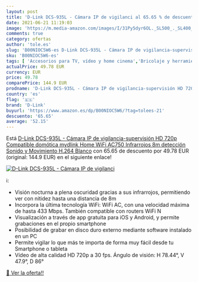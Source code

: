```yaml
---
layout: post
title: 'D-Link DCS-935L - Cámara IP de vigilanci al 65.65 % de descuento'
date: 2021-06-21 11:19:03
image: 'https://m.media-amazon.com/images/I/31Py5dyr6OL._SL500_._SL400_.jpg'
comments: true
category: ofertas
author: 'tole.es'
slug: 'B00NIOC5W6-es D-Link DCS-935L - Cámara IP de vigilancia-supervisión HD...'
sku: 'B00NIOC5W6-es'
tags: [ 'Accesorios para TV, vídeo y home cinema','Bricolaje y herramientas','Cámaras bala de vigilancia','Cámaras de vigilancia','Electrónica','Fotografía y videocámaras','Kits de seguridad para el hogar','Prevención y seguridad','Sistemas de seguridad para el hogar','TV, vídeo y home cinema','d-link','domótica', ]
actualPrice: 49.78 EUR
currency: EUR
price: 49.78
comparePrice: 144.9 EUR
prodname: 'D-Link DCS-935L - Cámara IP de vigilancia-supervisión HD 720p  Compatible domótica mydlink Home  WiFi AC750  Infrarrojos 8m  detección Sonido y Movimiento  H.264  Blanco'
country: 'es'
flag: '🇪🇸'
brand: 'D-Link'
buyurl: 'https://www.amazon.es/dp/B00NIOC5W6/?tag=tolees-21'
descuento: '65.65'
average: '52.15'
---
```


Está [D-Link DCS-935L - Cámara IP de vigilancia-supervisión HD 720p  Compatible domótica mydlink Home  WiFi AC750  Infrarrojos 8m  detección Sonido y Movimiento  H.264  Blanco](https://www.amazon.es/dp/B00NIOC5W6/?tag=tolees-21) con 65.65 de descuento por 49.78 EUR (original: 144.9 EUR) en el siguiente enlace!

[![D-Link DCS-935L - Cámara IP de vigilanci](https://m.media-amazon.com/images/I/31Py5dyr6OL._SL500_._SL400_.jpg)](https://www.amazon.es/dp/B00NIOC5W6/?tag=tolees-21)

ℹ️:

- Visión nocturna a plena oscuridad gracias a sus infrarrojos, permitiendo ver con nitidez hasta una distancia de 8m
- Incorpora la última tecnología WiFi: WiFi AC, con una velocidad máxima de hasta 433 Mbps. También compatible con routers WiFi N
- Visualización a través de app gratuita para iOS y Android, y permite grabaciones en el propio smartphone
- Posibilidad de grabar en disco duro externo mediante software instalado en un PC
- Permite vigilar lo que más te importa de forma muy fácil desde tu Smartphone o tableta
- Vídeo de alta calidad HD 720p a 30 fps. Ángulo de visión: H 78.44°, V 47.9°, D 86°

[🛒 Ver la oferta!!](https://www.amazon.es/dp/B00NIOC5W6/?tag=tolees-21)
